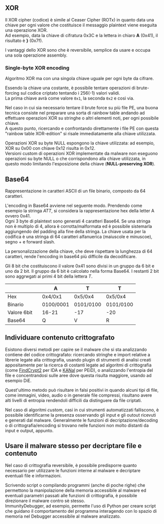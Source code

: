 ## XOR

Il XOR cipher (codice) è simile al Ceaser Cipher (ROTx) in quanto data una chiave per ogni valore che costituisce il messaggio plaintext viene eseguita una operazione XOR.  
Ad esempio, data la chiave di cifratura 0x3C e la lettera in chiaro **A** (0x41), il risultato è **}** (0x7f).

I vantaggi dello XOR sono che è reversibile, semplice da usare e occupa una sola operazione assembly.

### Single-byte XOR encoding

Algoritmo XOR ma con una singola chiave uguale per ogni byte da cifrare.

Essendo la chiave una costante, è possibile tentare operazioni di brute-forcing sul codice criptato tentando i 256(-1) valori validi.  
La prima chiave avrà come valore `0x1`, la seconda `0x2` e così via.

Nel caso in cui sia necessario tentare il brute force su più file PE, una buona tecnica consiste nel preparare una sorta di rainbow table andando ad effettuare operazioni XOR su stringhe o altri elementi noti, per ogni possibile chiave.  
A questo punto, ricercando e confrontando direttamente i file PE con questa "rainbow table XOR-edition" si risale immediatamente alla chiave utilizzata.  

Operazioni XOR su byte NULL espongono la chiave utilizzata: ad esempio, XOR su 0x00 con chiave 0x12 risulta in 0x12.  
Versioni custom di operazioni XOR implementate da malware non eseguono operazioni su byte NULL o che corrispondono alla chiave utilizzata, in questo modo limitando l'esposizione della chiave (**NULL-preserving XOR**).  

## Base64

Rappresentazione in caratteri ASCII di un file binario, composto da 64 caratteri.

L'encoding in Base64 avviene nel seguente modo. Prendendo come esempio la stringa *ATT*, si considera la rappresentazione hex della letter A ovvero 0x41.  
Ogni 3 byte di plaintext sono generati 4 caratteri Base64. Se una stringa non è multiplo di 4, allora è corrotta/malformata ed è possibile sistemarla aggiungendo del padding alla fine della stringa.
La chiave usata per la codifica è una stringa di 64 caratteri alfanuerica (maiuscole e minuscoe), segno + e forward slash.  

La personalizzazione della chiave, che deve rispettare la lunghezza di 64 caratteri, rende l'encoding in base64 più difficile da decodificare.

Gli 8 bit che costituiscono il valore 0x41 sono divisi in un gruppo da 6 bit e uno da 2 bit. Il gruppo da 6 bit è calcolato nella forma Base64. I restanti 2 bit sono aggrwgati ai primi 4 bit della lettera *T*.

|||A|T|T|
|-|-|-|-|-|
|Hex||0x4/0x1|0x5/0x4|0x5/0x4|
|Binario||0100/0001|0101/0100|0101/0100|
|Valore 6bit||16-21|-17|-20|
|Base64||Q|V|R|U|


## Individuare contenuto crittografato

Esistono diversi metodi per capire se il malware che si sta analizzando contiene del codice crittografato: ricercando stringhe e import relative a librerie legate alla crittografia, usando plugin di strumenti di analisi creati appositamente per la ricerca di costanti legate ad algoritmi di crittografia (come [FindCrypt2](https://hex-rays.com/blog/findcrypt2/) per IDA e [KANal](https://github.com/wolfram77web/app-peid/tree/master/plugins) per PEiD), o analizzando l'entropia del file e concentrandosi sulle aree dove questa risulta maggiore, usando ad esempio DiE.

Quest'ultimo metodo può risultare in falsi positivi in quando alcuni tipi di file, come immagini, video, audio o in generale file compressi, risultano avere alti livelli di entropia rendendoli difficili da distinguere da file criptati.

Nel caso di algoritmi *custom*, casi in cui strumenti automatizzati falliscono, è possibile identificarne la presenza osservando gli input e gli outout ricevuti e generati dal malware. Generalmente le funzioni di decriptazione/decoding o di crittografia/encoding si trovano nelle funzioni non molto distanti da input e output, appunto.  


## Usare il malware stesso per decriptare file e contenuto

Nel caso di crittografia reversibile, è possibile predisporre quanto necessario per utilizzare le funzioni interne al malware e decriptare eventuali file e informazioni.  

Scrivendo script o compilando programmi (anche di poche righe) che permettono la manipolazione della memoria accessibile al malware ed eventuali parametri passati alle funzioni di crittografia, è possibile direzionare il malware contro sè stesso.  
ImmunityDebugger, ad esempio, permette l'uso di Python per creare script che guidano il comportamento del programma interagendo con lo spazio di memoria nel Debugger accessibile al malware analizzato.  

